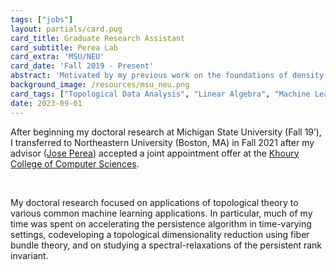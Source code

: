 ```yaml
---
tags: ["jobs"]
layout: partials/card.pug
card_title: Graduate Research Assistant
card_subtitle: Perea Lab
card_extra: 'MSU/NEU'
card_date: 'Fall 2019 - Present'
abstract: 'Motivated by my previous work on the foundations of density-based clustering, I focused on implementing and extending the Mapper algorithm, a popular and very general method which has been used successfully for data analysis.'
background_image: /resources/msu_neu.png
card_tags: ["Topological Data Analysis", "Linear Algebra", "Machine Learning"]
date: 2023-09-01
---
```


After beginning my doctoral research at Michigan State University (Fall
19’), I transferred to Northeastern University (Boston, MA) in Fall 2021
after my advisor ([Jose Perea](https://www.joperea.com/)) accepted a
joint appointment offer at the [Khoury College of Computer
Sciences](https://www.khoury.northeastern.edu/).

<br/>

My doctoral research focused on applications of topological theory to
various common machine learning applications. In particular, much of my
time was spent on accelerating the persistence algorithm in time-varying
settings, codeveloping a topological dimensionality reduction using
fiber bundle theory, and on studying a spectral-relaxations of the
persistent rank invariant.
